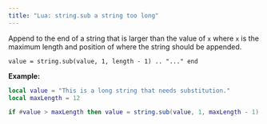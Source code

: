 ```yaml
---
title: "Lua: string.sub a string too long"
---
```


Append to the end of a string that is larger than the value of `x` where `x` is the maximum length and position of where the string should be appended.

`value = string.sub(value, 1, length - 1) .. "..." end`

**Example:**
```lua
local value = "This is a long string that needs substitution."
local maxLength = 12

if #value > maxLength then value = string.sub(value, 1, maxLength - 1) .. "..." end
```